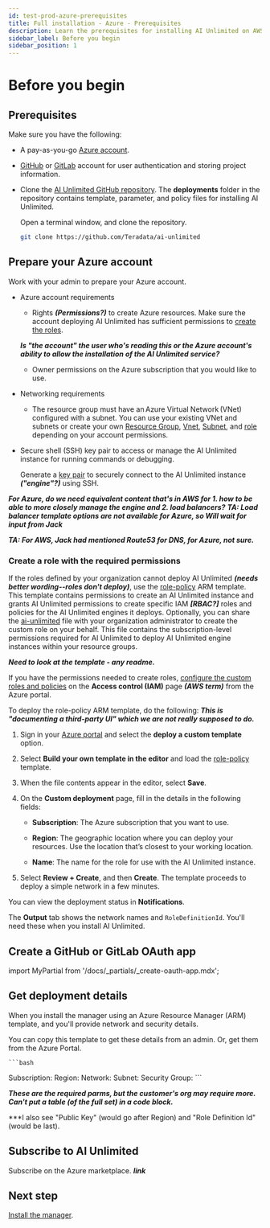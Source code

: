 ```yaml
---
id: test-prod-azure-prerequisites
title: Full installation - Azure - Prerequisites
description: Learn the prerequisites for installing AI Unlimited on AWS.
sidebar_label: Before you begin
sidebar_position: 1
---
```


# Before you begin

## Prerequisites

Make sure you have the following: 

- A pay-as-you-go [Azure account](https://azure.microsoft.com).

- [GitHub](https://github.com) or [GitLab](https://gitlab.com) account for user authentication and storing project information.

- Clone the [AI Unlimited GitHub repository](https://github.com/Teradata/ai-unlimited). The **deployments** folder in the repository contains template, parameter, and policy files for installing AI Unlimited. 

	Open a terminal window, and clone the repository. 

    ``` bash
    git clone https://github.com/Teradata/ai-unlimited
    ```

## Prepare your Azure account

Work with your admin to prepare your Azure account.

-  Azure account requirements 

    - Rights ***(Permissions?)*** to create Azure resources. Make sure the account deploying AI Unlimited has sufficient permissions to [create the roles](/docs/install-ai-unlimited/production/Azure/before-you-begin/prod-azure-create-custom-role.md).
	
	***Is "the account" the user who's reading this or the Azure account's ability to allow the installation of the AI Unlimited service?*** 

    - Owner permissions on the Azure subscription that you would like to use. 

- Networking requirements 

    - The resource group must have an Azure Virtual Network (VNet) configured with a subnet. You can use your existing VNet and subnets or create your own [Resource Group](https://learn.microsoft.com/en-us/azure/azure-resource-manager/management/manage-resource-groups-portal), [Vnet](https://learn.microsoft.com/en-us/azure/virtual-network/quick-create-portal), [Subnet](https://learn.microsoft.com/en-us/azure/virtual-network/virtual-network-manage-subnet?tabs=azure-portal), and [role](https://learn.microsoft.com/en-us/azure/role-based-access-control/custom-roles) depending on your account permissions.  

- Secure shell (SSH) key pair to access or manage the AI Unlimited instance for running commands or debugging.

    Generate a [key pair](https://learn.microsoft.com/en-us/azure/virtual-machines/linux/mac-create-ssh-keys) to securely connect to the AI Unlimited instance ***("engine"?)*** using SSH.

***For Azure, do we need equivalent content that's in AWS for 1. how to be able to more closely manage the engine and 2. load balancers?*** ***TA: Load balancer template options are not available for Azure, so Will wait for input from Jack***

***TA: For AWS, Jack had mentioned Route53 for DNS, for Azure, not sure.***

### Create a role with the required permissions	

If the roles defined by your organization cannot deploy AI Unlimited ***(needs better wording--roles don't deploy)***, use the [role-policy](https://github.com/Teradata/ai-unlimited/blob/develop/deployments/azure/role-policy.json) ARM template. This template contains permissions to create an AI Unlimited instance and grants AI Unlimited permissions to create specific IAM ***[RBAC?]*** roles and policies for the AI Unlimited engines it deploys. Optionally, you can share the [ai-unlimited](https://github.com/Teradata/ai-unlimited/blob/develop/deployments/azure/policies/ai-unlimited.json) file with your organization administrator to create the custom role on your behalf. This file contains the subscription-level permissions required for AI Unlimited to deploy AI Unlimited engine instances within your resource groups.

***Need to look at the template - any readme.***

If you have the permissions needed to create roles, [configure the custom roles and policies](https://learn.microsoft.com/en-us/azure/role-based-access-control/custom-roles-portal) on the **Access control (IAM)** page ***(AWS term)*** from the Azure portal.

To deploy the role-policy ARM template, do the following: ***This is "documenting a third-party UI" which we are not really supposed to do.***

1. Sign in your [Azure portal](https://portal.azure.com) and select the **deploy a custom template** option. 

2. Select **Build your own template in the editor** and load the [role-policy](https://github.com/Teradata/ai-unlimited/blob/develop/deployments/azure/role-policy.json) template.

3. When the file contents appear in the editor, select **Save**. 

4. On the **Custom deployment** page, fill in the details in the following fields: 

    - **Subscription**: The Azure subscription that you want to use. 

    - **Region**: The geographic location where you can deploy your resources. Use the location that’s closest to your working location. 

    - **Name**: The name for the role for use with the AI Unlimited instance.

5. Select **Review + Create**, and then **Create**. The template proceeds to deploy a simple network in a few minutes.  

You can view the deployment status in **Notifications**.

The **Output** tab shows the network names and `RoleDefinitionId`. You'll need these when you install AI Unlimited. 


## Create a GitHub or GitLab OAuth app

import MyPartial from '/docs/_partials/_create-oauth-app.mdx';

<MyPartial />


## Get deployment details

When you install the manager using an Azure Resource Manager (ARM) template, and you'll provide network and security details. 

You can copy this template to get these details from an admin. Or, get them from the Azure Portal.

	```bash
Subscription: 
Region: 
Network:
Subnet: 
Security Group:
	```

***These are the required parms, but the customer's org may require more. Can't put a table (of the full set) in a code block.***

***I also see "Public Key" (would go after Region) and "Role Definition Id" (would be last).


## Subscribe to AI Unlimited

Subscribe on the Azure marketplace. ***link***


## Next step

[Install the manager](/docs/install-ai-unlimited/install-manager-Azure/prod-azure-portal-deploy-manager.md).